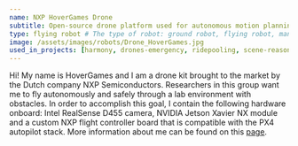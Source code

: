 ```yaml
---
name: NXP HoverGames Drone   
subtitle: Open-source drone platform used for autonomous motion planning and control tasks.
type: flying robot # The type of robot: ground robot, flying robot, manipulator, mobile manipulator
image: /assets/images/robots/Drone_HoverGames.jpg
used_in_projects: [harmony, drones-emergency, ridepooling, scene-reasoning-team] # List of project IDs, separated by commas.
---
```


Hi! My name is HoverGames and I am a drone kit brought to the market by the Dutch company NXP Semiconductors. Researchers in this group want me to fly autonomously and safely through a lab environment with obstacles. In order to accomplish this goal, I contain the following hardware onboard: Intel RealSense D455 camera, NVIDIA Jetson Xavier NX module and a custom NXP flight controller board that is compatible with the PX4 autopilot stack. More information about me can be found on this [page](https://nxp.gitbook.io/hovergames/). 